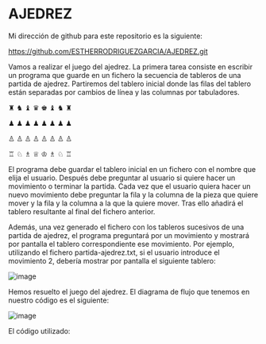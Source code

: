 # AJEDREZ

Mi dirección de github para este repositorio es la siguiente:

https://github.com/ESTHERRODRIGUEZGARCIA/AJEDREZ.git

Vamos a realizar el juego del ajedrez. La primera tarea consiste en escribir un programa que guarde en un fichero la secuencia de tableros de una partida de ajedrez. Partiremos del tablero inicial donde las filas del tablero están separadas por cambios de línea y las columnas por tabuladores.

♜	 ♞	 ♝	 ♛  	♚	   ♝	   ♞	   ♜

♟	♟	♟	♟	♟	♟	♟	♟
							
							



							
♙	♙	♙	♙	♙	 ♙	♙	 ♙

♖	♘	♗	♕	♔	♗	♘	♖

El programa debe guardar el tablero inicial en un fichero con el nombre que elija el usuario. Después debe preguntar al usuario si quiere hacer un movimiento o terminar la partida. Cada vez que el usuario quiera hacer un nuevo movimiento debe preguntar la fila y la columna de la pieza que quiere mover y la fila y la columna a la que la quiere mover. Tras ello añadirá el tablero resultante al final del fichero anterior.

Además, una vez generado el fichero con los tableros sucesivos de una partida de ajedrez, el programa preguntará por un movimiento y mostrará por pantalla el tablero correspondiente ese movimiento. Por ejemplo, utilizando el fichero partida-ajedrez.txt, si el usuario introduce el movimiento 2, debería mostrar por pantalla el siguiente tablero:

![image](https://user-images.githubusercontent.com/91721860/145718160-454dccbc-6904-4623-96d2-a644590a28f8.png)



Hemos resuelto el juego del ajedrez. El diagrama de flujo que tenemos en nuestro código es el siguiente:

![image](https://user-images.githubusercontent.com/91721860/145719244-a2e923d1-4dab-4383-ae08-2a98e6841347.png)


El código utilizado:
